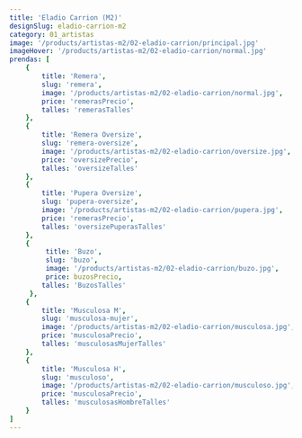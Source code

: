 ```yaml
---
title: 'Eladio Carrion (M2)'
designSlug: eladio-carrion-m2
category: 01_artistas
image: '/products/artistas-m2/02-eladio-carrion/principal.jpg' 
imageHover: '/products/artistas-m2/02-eladio-carrion/normal.jpg'
prendas: [
    {   
        title: 'Remera',
        slug: 'remera',          
        image: '/products/artistas-m2/02-eladio-carrion/normal.jpg',
        price: 'remerasPrecio',
        talles: 'remerasTalles'
    },
    {
        title: 'Remera Oversize',
        slug: 'remera-oversize',
        image: '/products/artistas-m2/02-eladio-carrion/oversize.jpg',
        price: 'oversizePrecio',
        talles: 'oversizeTalles'
    },
    {
        title: 'Pupera Oversize',
        slug: 'pupera-oversize',
        image: '/products/artistas-m2/02-eladio-carrion/pupera.jpg',
        price: 'remerasPrecio',
        talles: 'oversizePuperasTalles'
    },
    {
         title: 'Buzo',
         slug: 'buzo',
         image: '/products/artistas-m2/02-eladio-carrion/buzo.jpg',
         price: buzosPrecio,
        talles: 'BuzosTalles'
     },
    {
        title: 'Musculosa M',
        slug: 'musculosa-mujer',
        image: '/products/artistas-m2/02-eladio-carrion/musculosa.jpg',
        price: 'musculosaPrecio',
        talles: 'musculosasMujerTalles'
    },
    {
        title: 'Musculosa H',
        slug: 'musculoso',
        image: '/products/artistas-m2/02-eladio-carrion/musculoso.jpg',
        price: 'musculosaPrecio',
        talles: 'musculosasHombreTalles'
    }
]
---
```

